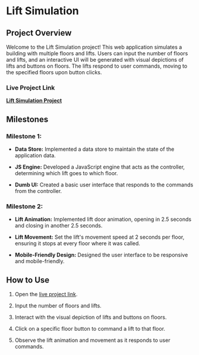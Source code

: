 # Lift Simulation

## Project Overview

Welcome to the Lift Simulation project! This web application simulates a building with multiple floors and lifts. Users can input the number of floors and lifts, and an interactive UI will be generated with visual depictions of lifts and buttons on floors. The lifts respond to user commands, moving to the specified floors upon button clicks.

### Live Project Link

[**Lift Simulation Project**](https://lift-simulation-haaksbg6o-kapillondhe.vercel.app/)

## Milestones

### Milestone 1:

- **Data Store:** Implemented a data store to maintain the state of the application data.

- **JS Engine:** Developed a JavaScript engine that acts as the controller, determining which lift goes to which floor.

- **Dumb UI:** Created a basic user interface that responds to the commands from the controller.

### Milestone 2:

- **Lift Animation:** Implemented lift door animation, opening in 2.5 seconds and closing in another 2.5 seconds.

- **Lift Movement:** Set the lift's movement speed at 2 seconds per floor, ensuring it stops at every floor where it was called.

- **Mobile-Friendly Design:** Designed the user interface to be responsive and mobile-friendly.

## How to Use

1. Open the [live project link](https://lift-simulation-haaksbg6o-kapillondhe.vercel.app/).

2. Input the number of floors and lifts.

3. Interact with the visual depiction of lifts and buttons on floors.

4. Click on a specific floor button to command a lift to that floor.

5. Observe the lift animation and movement as it responds to user commands.
